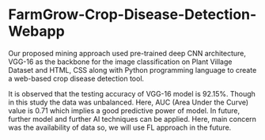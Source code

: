 # FarmGrow-Crop-Disease-Detection-Webapp

Our proposed mining approach used pre-trained deep CNN architecture, VGG-16 as the backbone for the image classification on Plant Village Dataset and HTML, CSS along with Python programming language to create a web-based crop disease detection tool.

It is observed that the testing accuracy of VGG-16 model is 92.15%. Though in this study the data was unbalanced. Here, AUC (Area Under the Curve) value is 0.71 which implies a good predictive power of model. 
In future, further model and further AI techniques can be applied. Here, main concern was the availability of data so, we will use FL approach in the future. 

